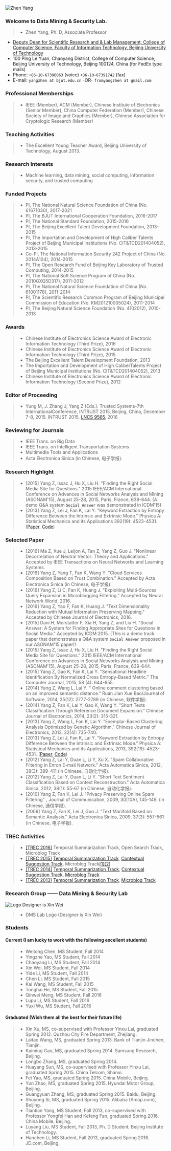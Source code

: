 ![Zhen Yang](https://github.com/fromyangzhen/DMSLab/raw/gh-pages/ZY.jpg)

### Welcome to Data Mining & Security Lab.
> * Zhen Yang, Ph. D, Associate Professor 
* [Deputy Dean for Scientific Research and & Lab Management, College of Computer Science, Faculty of Information Technology, Beijing University of Technology](http://www.bjut.edu.cn) 
* 100 Ping Le Yuan, Chaoyang District, College of Computer Science, Beijing University of Technology, Beijing 100124, China (for FedEx type mails)
* Phone: `+86-10-67396063` (voice) `+86-10-67391742` (fax)
* E-mail: `yangzhen at bjut.edu.cn`   -OR-   `fromyangzhen at gmail.com`

### Professional Memberships
> * IEEE (Member), ACM (Member), Chinese Institute of Electronics (Senior Member), China Computer Federation (Member), Chinese Society of Image and Graphics (Member), Chinese Association for Cryptologic Research (Member)

### Teaching Activities
> * The Excellent Young Teacher Award, Beijing University of Technology, August 2013.

### Research Interests
> * Machine learning, data mining, social computing, information security, and trusted computing

### Funded Projects
> * PI, The National Natural Science Foundation of China (No. 61671030), 2017-2021
> * PI, The BJUT International Cooperation Foundation, 2016-2017
> * PI, The National Standard Foundation, 2015-2016
> * PI, The Beijing Excellent Talent Development Foundation, 2013-2015
> * PI, The Importation and Development of High Caliber Talents Project of Beijing Municipal Institutions (No. CIT&TCD201404052), 2013-2015
> * Co-PI, The National Information Security 242 Project of China (No. 2014A104), 2014-2015
> * PI, The Open Research Fund of Beijing Key Laboratory of Trusted Computing, 2014-2015
> * PI, The National Soft Science Program of China (No. 2010GXQ5D317), 2011-2012
> * PI, The National Natural Science Foundation of China (No. 61001178), 2011-2014
> * PI, The Scientific Research Common Program of Beijing Municipal Commission of Education (No. KM201210005024), 2011-2014
> * PI, The Beijing Natural Science Foundation (No. 4102012), 2010-2013

### Awards
> * Chinese Institute of Electronics Science Award of Electronic Information Technology (Third Prize), 2016
> * Chinese Institute of Electronics Science Award of Electronic Information Technology (Third Prize), 2015
> * The Beijing Excellent Talent Development Foundation, 2013
> * The Importation and Development of High CaliberTalents Project of Beijing Municipal Institutions (No. CIT&TCD201404052), 2013
> * Chinese Institute of Electronics Science Award of Electronic Information Technology (Second Prize), 2012

### Editor of Proceeding
> * Yung M, J. Zhang J, Yang Z (Eds.). Trusted Systems-7th InternationalConference, INTRUST 2015, Beijing, China, December 7-8, 2015. INTRUST 2015, [LNCS 9565](http://www.springer.com/jp/book/9783319315492?token=prtst0416p), 2016

### Reviewing for Journals
> * IEEE Trans. on Big Data
> * IEEE Trans. on Intelligent Transportation Systems
> * Multimedia Tools and Applications
> * Acta Electronica Sinica (in Chinese, 电子学报).

### Research Highlight
> * [2015] Yang Z, Issac J, Hu X, Liu H. "Finding the Right Social Media Site for Questions." 2015 IEEE/ACM International Conference on Advances in Social Networks Analysis and Mining (ASONAM'15), August 25-28, 2015, Paris, France, 639-644. (A demo Q&A system **`Social Answer`** was demonstrated in ICDM'15)
> * [2013] Yang Z, Lei J, Fan K, Lai Y. "Keyword Extraction by Entropy Difference Between the Intrinsic and Extrinsic Mode." Physica A: Statistical Mechanics and its Applications 392(19): 4523-4531. ([Paper](http://www.sciencedirect.com/science/article/pii/S0378437113004949), [Code](http://www.codeproject.com/Articles/643619/Keyword-Extraction-Based-On-Entropy-Difference))

### Selected Paper
> * [2016] Ma Z, Xue J, Leijon A, Tan Z, Yang Z, Guo J. "Nonlinear Decorrelation of Neutral Vector: Theory and Applications." Accepted by IEEE Transactions on Neural Networks and Learning Systems.
> * [2016] Yang Z, Yang T, Fan K, Wang Y. "Cloud Services Composition Based on Trust Combination." Accepted by Acta Electronica Sinica (in Chinese, 电子学报).
> * [2016] Yang Z, Li C, Fan K, Huang J. "Exploiting Multi-Sources Query Expansion in Microblogging Filtering." Accepted by Neural Network World, 2016.
> * [2016] Yang Z, Yao F, Fan K, Huang J. "Text Dimensionality Reduction with Mutual Information Preserving Mapping." Accepted by Chinese Journal of Electronics, 2016.
> * [2015] Dani H, Morstatter F, Xia H, Yang Z, and Liu H. "Social Answer: A System for Finding Appropriate Sites for Questions in Social Media." Accepted by ICDM 2015. (This is a demo track paper that demonstrates a Q&A system **`Social Answer`** proposed in our ASONAM'15 paper!)
> * [2015] Yang Z, Issac J, Hu X, Liu H. "Finding the Right Social Media Site for Questions." 2015 IEEE/ACM International Conference on Advances in Social Networks Analysis and Mining (ASONAM'15), August 25-28, 2015, Paris, France, 639-644.
> * [2015] Yang Z, Gao K, Fan K, Lai Y. "Sensational Headline Identification By Normalized Cross Entropy-Based Metric." The Computer Journal, 2015, 58 (4): 644-655.
> * [2014] Yang Z, Wang L, Lai Y. " Online comment clustering based on an improved semantic distance." Ruan Jian Xue Bao/Journal of Software, 2014, 25(12): 2777-2789 (in Chinese, 软件学报).
> * [2014] Yang Z, Fan K, Lai Y, Gao K, Wang Y. "Short Texts Classification Through Reference Document Expansion." Chinese Journal of Electronics, 2014, 23(2): 315-321.
> * [2013] Yang Z, Wang L, Fan K, Lai Y. "Exemplar-Based Clustering Analysis Optimized by Genetic Algorithm." Chinese Journal of Electronics, 2013, 22(4): 735-740.
> * [2013] Yang Z, Lei J, Fan K, Lai Y. "Keyword Extraction by Entropy Difference Between the Intrinsic and Extrinsic Mode." Physica A: Statistical Mechanics and its Applications, 2013, 392(19): 4523-4531. ([Paper](http://www.sciencedirect.com/science/article/pii/S0378437113004949), [Code](http://www.codeproject.com/Articles/643619/Keyword-Extraction-Based-On-Entropy-Difference))
> * [2012] Yang Z, Lai Y, Duan L, Li Y, Xu X. "Spam Collaborative Filtering in Enron E-mail Network." Acta Automatica Sinica, 2012, 38(3): 399-411 (in Chinese, 自动化学报).
> * [2012] Yang Z, Lai Y, Duan L, Li Y. "Short Text Sentiment Classification Based on Context Reconstruction." Acta Automatica Sinica, 2012, 38(1): 55-67 (in Chinese, 自动化学报).
> * [2010] Yang Z, Fan K, Lei J.  "Privacy Preserving Online Spam Filtering" , Journal of Communication, 2009, 30(10A), 145-149.  (in Chinese, 通信学报). 
> * [2009] Yang Z, Fan K, Lei J, Guo J. "Text Manifold Based on Semantic Analysis." Acta Electronica Sinica, 2009, 37(3): 557-561 (in Chinese, 电子学报).

### TREC Activities
> * [[TREC 2016]](http://trec.nist.gov/) Temporal Summarization Track, Open Search Track, Microblog Track
> * [[TREC 2015]](http://trec.nist.gov/pubs/trec24/trec2015.html)  [Temporal Summarization Track](http://trec.nist.gov/pubs/trec24/papers/BJUT-TS.pdf), [Contextual Suggestion Track](http://trec.nist.gov/pubs/trec24/papers/BJUT-CX.pdf), Microblog Track[[1]](http://trec.nist.gov/pubs/trec24/papers/BJUT-MB2.pdf)[[2]](http://trec.nist.gov/pubs/trec24/papers/BJUT-MB.pdf)
> * [[TREC 2014]](http://trec.nist.gov/pubs/trec23/trec2014.html)  [Temporal Summarization Track](http://trec.nist.gov/pubs/trec23/papers/pro-BJUT_ts.pdf), [Contextual Suggestion Track](http://trec.nist.gov/pubs/trec23/papers/pro-BJUT_cs.pdf), [Microblog Track](http://trec.nist.gov/pubs/trec23/papers/pro-BJUT_microblog.pdf)
> * [[TREC 2013]](http://trec.nist.gov/pubs/trec22/trec2013.html)  [Temporal Summarization Track](http://trec.nist.gov/pubs/trec22/papers/BJUT-ts.pdf), [Microblog Track](http://trec.nist.gov/pubs/trec22/papers/BJUT-microblog.pdf)

### Research Group ——  Data Mining & Security Lab
![Logo Designer is Xin Wei](https://github.com/fromyangzhen/DMSLab/raw/gh-pages/IMG_0622.PNG)

> * DMS Lab Logo (Designer is Xin Wei)


### Students

#### Current (I am lucky to work with the following excellent students)
> * Weitong Chen, MS Student, Fall 2014
> * Yingzhe Yao, MS Student, Fall 2014
> * Chaoyang Li, MS Student, Fall 2014
> * Xin Wei, MS Student, Fall 2014
> * Yide Li, MS Student, Fall 2014
> * Chen Li, MS Student, Fall 2015
> * Kai Wang, MS Student, Fall 2015
> * Tonghai He, MS Student, Fall 2015
> * Qinwei Meng, MS Student, Fall 2016
> * Lupu Li, MS Student, Fall 2016
> * Yuxi Wu, MS Student, Fall 2016

#### Graduated (Wish them all the best for their future life)
> * Xin Xu, MS, co-supervised with Professor Yinxu Lai, graduated Spring 2012. Quzhou City Fire Department, Zhejiang.
> * Laitao Wang, MS, graduated Spring 2013. Bank of Tianjin Jinchen, Tianjin.
> * Kaiming Gao, MS, graduated Spring 2014. Samsung Research, Beijing.
> * Longbo Zhang, MS, graduated Spring 2014.   
> * Huayang Sun, MS, co-supervised with Professor Yinxu Lai, graduated Spring 2015. China Telcom, Shanxi. 
> * Fei Yao, MS, graduated Spring 2015. China Mobile, Beijing.
> * Yun Zhao, MS, graduated Spring 2015. Hyundai Motor Group, Beijing.
> * Guangyuan Zhang, MS, graduated Spring 2015. Baidu, Beijing.
> * Shuyong Si, MS, graduated Spring 2015. Alibaba (Amap.com), Beijing.
> * Tiantian Yang, MS Student, Fall 2013, co-supervised with Professor Yongfei Han and Kefeng Fan, graduated Spring 2016.  China Mobile, Beijing.
> * Luyang Liu, MS Student, Fall 2013, Ph. D Student, Beijing Institute of Technology.
> * Hanchen Li, MS Student, Fall 2013, graduated Spring 2016. JD.com, Beijing.
